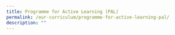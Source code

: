 ```yaml
---
title: Programme for Active Learning (PAL)
permalink: /our-curriculum/programme-for-active-learning-pal/
description: ""
---
```

